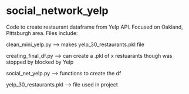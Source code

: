 # social_network_yelp

Code to create restaurant dataframe from Yelp API. Focused on Oakland, Pittsburgh area.
Files include:

clean_mini_yelp.py --> makes yelp_30_restaurants.pkl file 

creating_final_df.py --> can create a .pkl of x restuarants though was stopped by blocked by Yelp

social_net_yelp.py --> functions to create the df

yelp_30_restaurants.pkl --> file used in project

